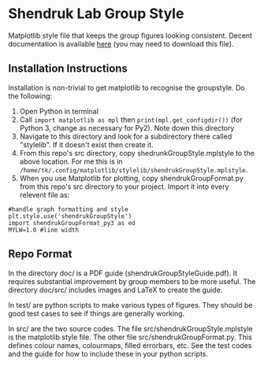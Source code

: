 # Shendruk Lab Group Style
Matplotlib style file that keeps the group figures looking consistent. Decent documentation is available [here](doc/shendrukGroupStyleGuide.pdf) (you may need to download this file).

## Installation Instructions
Installation is non-trivial to get matplotlib to recognise the groupstyle. 
Do the following:
1. Open Python in terminal
2. Call `import matplotlib as mpl` then `print(mpl.get_configdir())` (for Python 3, change as necessary for Py2). Note down this directory
3. Navigate to this directory and look for a subdirectory there called "stylelib". If it doesn't exist then create it. 
4. From this repo's src directory, copy shedrunkGroupStyle.mplstyle to the above location. For me this is in `/home/tk/.config/matplotlib/stylelib/shendrukGroupStyle.mplstyle`.
5. When you use Matplotlib for plotting, copy shendrukGroupFormat.py from this repo's src directory to your project. Import it into every relevent file as:
```
#handle graph formatting and style
plt.style.use('shendrukGroupStyle')
import shendrukGroupFormat_py3 as ed
MYLW=1.0 #line width
```

## Repo Format
In the directory doc/ is a PDF guide (shendrukGroupStyleGuide.pdf). 
It requires substantial improvement by group members to be more useful. 
The directory doc/src/ includes images and LaTeX to create the guide.

In test/ are python scripts to make various types of figures. They should be good test cases to see if things are generally working.

In src/ are the two source codes. The file src/shendrukGroupStyle.mplstyle is the matplotlib style file. 
The other file src/shendrukGroupFormat.py. 
This defines colour names, colourmaps, filled errorbars, etc. 
See the test codes and the guide for how to include these in your python scripts.
